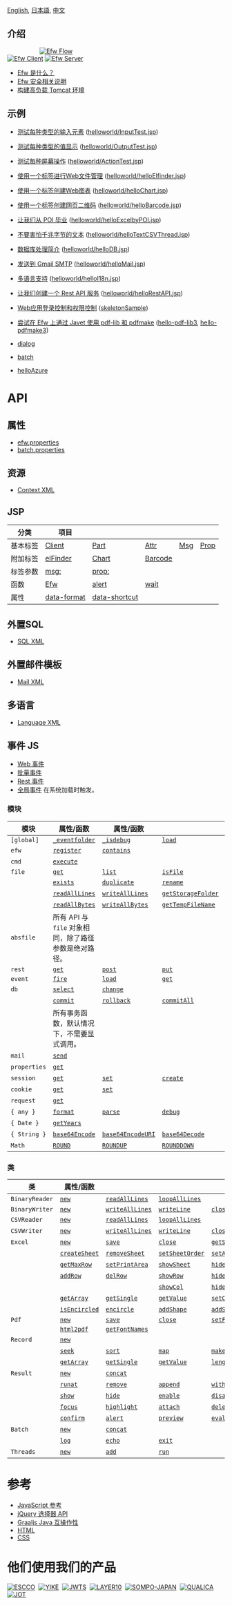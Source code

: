 [English](README_E.md), [日本語](README_J.md), [中文](README_C.md)

## 介绍

&nbsp;&nbsp;&nbsp;&nbsp;&nbsp;&nbsp;&nbsp;&nbsp;&nbsp;&nbsp;&nbsp;&nbsp;&nbsp;&nbsp;&nbsp;&nbsp;&nbsp;&nbsp;
[![Efw Flow](./help/img/efw_flow.png)](./help/img/efw_flow_org.png)<br>
[![Efw Client](./help/img/efw_client.png)](./help/img/efw_client_org.png)
[![Efw Server](./help/img/efw_server.png)](./help/img/efw_server_org.png)

* [Efw 是什么？](https://qiita.com/changkejun/private/844953846f3e6bed4a9d)
* [Efw 安全相关说明](https://qiita.com/changkejun/private/70184f814ff52f862d91)
* [构建高负载 Tomcat 环境](https://qiita.com/changkejun/private/fb325ed0a9d81f3bf5f0)


## 示例

* [测试每种类型的输入元素](https://qiita.com/changkejun/private/2f59403e8fa3b0f40eb7) ([helloworld/InputTest.jsp](https://github.com/efwGrp/qittaSamples/tree/main/helloworld/InputTest.jsp))
* [测试每种类型的值显示](https://qiita.com/changkejun/private/f634ae1c8040cef4cc01) ([helloworld/OutputTest.jsp](https://github.com/efwGrp/qittaSamples/tree/main/helloworld/OutputTest.jsp))
* [测试每种屏幕操作](https://qiita.com/changkejun/private/3accadd827594d1bccdf) ([helloworld/ActionTest.jsp](https://github.com/efwGrp/qittaSamples/tree/main/helloworld/ActionTest.jsp))
* [使用一个标签进行Web文件管理](https://qiita.com/changkejun/private/3f943f089d44d83296af) ([helloworld/helloElfinder.jsp](https://github.com/efwGrp/qittaSamples/tree/main/helloworld/helloElfinder.jsp))
* [使用一个标签创建Web图表](https://qiita.com/changkejun/private/dc976ccaaf82458c7771) ([helloworld/helloChart.jsp](https://github.com/efwGrp/qittaSamples/tree/main/helloworld/helloChart.jsp))
* [使用一个标签创建网页二维码](https://qiita.com/changkejun/private/0cdef7d8d288f9f0a563) ([helloworld/helloBarcode.jsp](https://github.com/efwGrp/qittaSamples/tree/main/helloworld/helloBarcode.jsp))
* [让我们从 POI 毕业](https://qiita.com/changkejun/private/5f6c5b234dc1322ec859) ([helloworld/helloExcelbyPOI.jsp](https://github.com/efwGrp/qittaSamples/tree/main/helloworld/helloExcelbyPOI.jsp))
* [不要害怕千兆字节的文本](https://qiita.com/changkejun/private/97af2b8722c149f5335d) ([helloworld/helloTextCSVThread.jsp](https://github.com/efwGrp/qittaSamples/tree/main/helloworld/helloTextCSVThread.jsp))
* [数据库处理简介](https://qiita.com/changkejun/private/d046d1804b4c996700e2) ([helloworld/helloDB.jsp](https://github.com/efwGrp/qittaSamples/tree/main/helloworld/helloDB.jsp))
* [发送到 Gmail SMTP](https://qiita.com/changkejun/private/26fe53af470ee1a96b05) ([helloworld/helloMail.jsp](https://github.com/efwGrp/qittaSamples/tree/main/helloworld/helloMail.jsp))
* [多语言支持](https://qiita.com/changkejun/private/7d0999b90b0e5370f928) ([helloworld/helloI18n.jsp](https://github.com/efwGrp/qittaSamples/tree/main/helloworld/helloI18n.jsp))
* [让我们创建一个 Rest API 服务](https://qiita.com/changkejun/private/54c3df529a1b83093790) ([helloworld/helloRestAPI.jsp](https://github.com/efwGrp/qittaSamples/tree/main/helloworld/helloRestAPI.jsp))
* [Web应用登录控制和权限控制](https://qiita.com/changkejun/private/c36d3671493225ad14ce) ([skeletonSample](https://github.com/efwGrp/qittaSamples/tree/main/skeletonSample))
* [尝试在 Efw 上通过 Javet 使用 pdf-lib 和 pdfmake](https://qiita.com/changkejun/private/5f50cf3d3e935dd90989) ([hello-pdf-lib3](https://github.com/efwGrp/qittaSamples/tree/main/hello-pdf-lib3), [hello-pdfmake3](https://github.com/efwGrp/qittaSamples/tree/main/hello-pdfmake3))

* [dialog](samples/dialogSample)
* [batch](samples/batchSample)
* [helloAzure](samples/helloAzure)


# API

## 属性

* [efw.properties](help/c/properties.web.md)
* [batch.properties](help/c/properties.batch.md)

## 资源

* [Context XML](help/c/resources.context.md)

## JSP

| 分类 | 项目 |||||
|---|---|---|---|---|---|
| 基本标签 | [Client](help/c/tag.client.md) | [Part](help/c/tag.part.md) | [Attr](help/c/tag.attr.md) | [Msg](help/c/tag.msg.md) | [Prop](help/c/tag.prop.md) |
| 附加标签 | [elFinder](help/c/tag.elfinder.md) | [Chart](help/c/tag.chart.md) | [Barcode](help/c/tag.barcode.md) |  |  |
| 标签参数 | [msg:](help/c/tag.attr.msg.md) | [prop:](help/c/tag.attr.prop.md) |  |  |  |
| 函数 | [Efw](help/c/api_efw_function.md) | [alert](help/c/efw.dialog.alert.md) | [wait](help/c/efw.dialog.wait.md) |  |  |
| 属性 | [data-format](help/c/api_data_format.md) | [data-shortcut](help/c/api_data_shortcut.md) |  |  |  |

## 外置SQL

* [SQL XML](help/c/api_sql.md)

## 外置邮件模板

* [Mail XML](help/c/api_mail.md)

## 多语言

* [Language XML](help/c/api_language.md)

## 事件 JS

* [Web 事件](help/c/api_webevent.md)
* [批量事件](help/c/api_batchevent.md)
* [Rest 事件](help/c/api_restevent.md)
* [全局事件](help/c/api_global.md) 在系统加载时触发。

### 模块

| 模块 | 属性/函数 | 属性/函数 ||||
|---|---|---|---|---|---|
| `[global]` | [`_eventfolder`](help/c/global._eventfolder.md) | [`_isdebug`](help/c/global._isdebug.md) | [`load`](help/c/global.load.md) | 
| `efw` | [`register`](help/c/efw.register.md) | [`contains`](help/c/efw.contains.md) |  |  |  |
| `cmd` | [`execute`](help/c/cmd.execute.md) |  |  |  |  |
| `file` | [`get`](help/c/file.get.md) | [`list`](help/c/file.list.md) | [`isFile`](help/c/file.isFile.md) | [`isFolder`](help/c/file.isFolder.md) | [`makeFile`](help/c/file.makeFile.md) |
|  | [`exists`](help/c/file.exists.md) | [`duplicate`](help/c/file.duplicate.md) | [`rename`](help/c/file.rename.md) | [`remove`](help/c/file.remove.md) | [`makeDir`](help/c/file.makeDir.md) |
|  | [`readAllLines`](help/c/file.readAllLines.md) | [`writeAllLines`](help/c/file.writeAllLines.md) | [`getStorageFolder`](help/c/file.getStorageFolder.md) | [`saveUploadFiles`](help/c/file.saveUploadFiles.md) | [`saveSingleUploadFile`](help/c/file.saveSingleUploadFile.md) |
|  | [`readAllBytes`](help/c/file.readAllBytes.md) | [`writeAllBytes`](help/c/file.writeAllBytes.md) | [`getTempFileName`](help/c/file.getTempFileName.md) | [`move`](help/c/file.move.md) |  |
| `absfile` | 所有 API 与 `file` 对象相同，除了路径参数是绝对路径。 |  |  |  |  |
| `rest` | [`get`](help/c/rest.get.md) | [`post`](help/c/rest.post.md) | [`put`](help/c/rest.put.md) | [`delete`](help/c/rest.delete.md) | [`getStatus`](help/c/rest.getStatus.md) |
| `event` | [`fire`](help/c/event.fire.md) | [`load`](help/c/event.load.md) | [`get`](help/c/event.get.md) |  |  |
| `db` | [`select`](help/c/db.select.md) | [`change`](help/c/db.change.md) |  |  |  |
|  | [`commit`](help/c/db.commit.md) | [`rollback`](help/c/db.rollback.md) | [`commitAll`](help/c/db.commitAll.md) | [`rollbackAll`](help/c/db.rollbackAll.md) |  |
|  | 所有事务函数，默认情况下，不需要显式调用。 |  |  |  |  |
| `mail` | [`send`](help/c/mail.send.md) |  |  |  |  |
| `properties` | [`get`](help/c/properties.get.md) |  |  |  |  |
| `session` | [`get`](help/c/session.get.md) | [`set`](help/c/session.set.md) | [`create`](help/c/session.create.md) | [`invalidate`](help/c/session.invalidate.md) |  |
| `cookie` | [`get`](help/c/cookie.get.md) | [`set`](help/c/cookie.set.md) |  |  |  |
| `request` | [`get`](help/c/request.get.md) |  |  |  |  |
| `{ any }` | [`format`](help/c/any.format.md) | [`parse`](help/c/any.parse.md) | [`debug`](help/c/any.debug.md) |  |  |
| `{ Date }` | [`getYears`](help/c/Date.getYears.md) |  |  |  |  |
| `{ String }` | [`base64Encode`](help/c/String.base64Encode.md) | [`base64EncodeURI`](help/c/String.base64EncodeURI.md) | [`base64Decode`](help/c/String.base64Decode.md) |  |  |
| `Math` | [`ROUND`](help/c/Math.ROUND.md) | [`ROUNDUP`](help/c/Math.ROUNDUP.md) | [`ROUNDDOWN`](help/c/Math.ROUNDDOWN.md) |  |  |

### 类

| 类 | 属性/函数 |||||
|---|---|---|---|---|---|
| `BinaryReader` | [`new`](help/c/BinaryReader.new.md) | [`readAllLines`](help/c/BinaryReader.readAllLines.md) | [`loopAllLines`](help/c/BinaryReader.loopAllLines.md) |  |  |
| `BinaryWriter` | [`new`](help/c/BinaryWriter.new.md) | [`writeAllLines`](help/c/BinaryWriter.writeAllLines.md) | [`writeLine`](help/c/BinaryWriter.writeLine.md) | [`close`](help/c/BinaryWriter.close.md) |  |
| `CSVReader` | [`new`](help/c/CSVReader.new.md) | [`readAllLines`](help/c/CSVReader.readAllLines.md) | [`loopAllLines`](help/c/CSVReader.loopAllLines.md) |  |  |
| `CSVWriter` | [`new`](help/c/CSVWriter.new.md) | [`writeAllLines`](help/c/CSVWriter.writeAllLines.md) | [`writeLine`](help/c/CSVWriter.writeLine.md) | [`close`](help/c/CSVWriter.close.md) |  |
| `Excel` | [`new`](help/c/excel.new.md) | [`save`](help/c/excel.save.md) | [`close`](help/c/excel.close.md) | [`getSheetNames`](help/c/excel.getSheetNames.md) |  |
|  | [`createSheet`](help/c/excel.createSheet.md) | [`removeSheet`](help/c/excel.removeSheet.md) | [`setSheetOrder`](help/c/excel.setSheetOrder.md) | [`setActiveSheet`](help/c/excel.setActiveSheet.md) |  |
|  | [`getMaxRow`](help/c/excel.getMaxRow.md) | [`setPrintArea`](help/c/excel.setPrintArea.md) | [`showSheet`](help/c/excel.showSheet.md) | [`hideSheet`](help/c/excel.hideSheet.md) | [`zoomSheet`](help/c/excel.zoomSheet.md) |
|  | [`addRow`](help/c/excel.addRow.md) | [`delRow`](help/c/excel.delRow.md) | [`showRow`](help/c/excel.showRow.md) | [`hideRow`](help/c/excel.hideRow.md) |  |
|  |  |  | [`showCol`](help/c/excel.showCol.md) | [`hideCol`](help/c/excel.hideCol.md) |  |
|  | [`getArray`](help/c/excel.getArray.md) | [`getSingle`](help/c/excel.getSingle.md) | [`getValue`](help/c/excel.getValue.md) | [`setCell`](help/c/excel.setCell.md) | [`setLink`](help/c/excel.setLink.md) |
|  | [`isEncircled`](help/c/excel.isEncircled.md) | [`encircle`](help/c/excel.encircle.md) | [`addShape`](help/c/excel.addShape.md) | [`addShapeInRange`](help/c/excel.addShapeInRange.md) | [`replacePicture`](help/c/excel.replacePicture.md) |
| `Pdf` | [`new`](help/c/pdf.new.md) | [`save`](help/c/pdf.save.md) | [`close`](help/c/pdf.close.md) | [`setField`](help/c/excel.setField.md) |  |
|  | [`html2pdf`](help/c/pdf.html2pdf.md) | [`getFontNames`](help/c/pdf.getFontNames.md) |
| `Record` | [`new`](help/c/record.new.md) |  |  |  |  |
|  | [`seek`](help/c/record.seek.md) | [`sort`](help/c/record.sort.md) | [`map`](help/c/record.map.md) | [`makeAllKeysUpperCase`](help/c/record.makeAllKeysUpperCase.md) | [`makeAllKeysLowerCase`](help/c/record.makeAllKeysLowerCase.md) |
|  | [`getArray`](help/c/record.getArray.md) | [`getSingle`](help/c/record.getSingle.md) | [`getValue`](help/c/record.getValue.md) | [`length`](help/c/record.length.md) |  |
| `Result` | [`new`](help/c/result.new.md) | [`concat`](help/c/result.concat.md) |  |  |  |
|  | [`runat`](help/c/result.runat.md) | [`remove`](help/c/result.remove.md) | [`append`](help/c/result.append.md) | [`withdata`](help/c/result.withdata.md) |  |
|  | [`show`](help/c/result.show.md) | [`hide`](help/c/result.hide.md) | [`enable`](help/c/result.enable.md) | [`disable`](help/c/result.disable.md) |  |
|  | [`focus`](help/c/result.focus.md) | [`highlight`](help/c/result.highlight.md) | [`attach`](help/c/result.attach.md) | [`deleteAfterDownload`](help/c/result.deleteAfterDownload.md) | [`saveas`](help/c/result.saveas.md) |  |
|  | [`confirm`](help/c/result.confirm.md) | [`alert`](help/c/result.alert.md) | [`preview`](help/c/result.preview.md) | [`eval`](help/c/result.eval.md) | [`navigate`](help/c/result.navigate.md) |
| `Batch` | [`new`](help/c/batch.new.md) | [`concat`](help/c/batch.concat.md) |  |  |  |
|  | [`log`](help/c/batch.log.md) | [`echo`](help/c/batch.echo.md) | [`exit`](help/c/batch.exit.md) |  |  |
| `Threads` | [`new`](help/c/threads.new.md) | [`add`](help/c/threads.add.md) | [`run`](help/c/threads.run.md) |  |  |

# 参考

* [JavaScript 参考](https://developer.mozilla.org/zh-CN/docs/Web/JavaScript/Reference)
* [jQuery 选择器 API](help/c/jQuery_Selectors_API.md)
* [Graaljs Java 互操作性](https://www.graalvm.org/latest/reference-manual/js/JavaInteroperability/)
* [HTML](https://developer.mozilla.org/zh-CN/docs/Web/HTML/Reference)
* [CSS](https://developer.mozilla.org/zh-CN/docs/Web/CSS)

# 他们使用我们的产品

[![ESCCO](help/img/logos/escco.png)](https://www.escco.co.jp) 
[![YIKE](help/img/logos/yike.jpg)](https://www.escco.com.cn) 
[![JWTS](help/img/logos/jwts.png)](https://www.jwts.co.jp) 
[![LAYER10](help/img/logos/layer10.png)](http://www.layer10.jp/) 
[![SOMPO-JAPAN](help/img/logos/jpn_sompo.jpg)](https://www.sompo-japan.co.jp/) 
[![QUALICA](help/img/logos/qualica.png)](https://www.qualica.co.jp/) 
[![JOT](help/img/logos/jot.png)](https://www.jotnw.or.jp/)